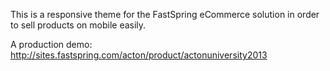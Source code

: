 This is a responsive theme for the FastSpring eCommerce solution in order to sell products on mobile easily.

A production demo: http://sites.fastspring.com/acton/product/actonuniversity2013
